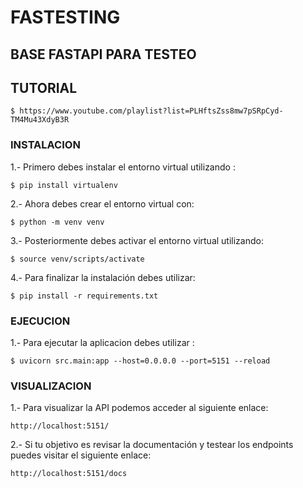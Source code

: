 # FASTESTING

## BASE FASTAPI PARA TESTEO

## TUTORIAL 
```
$ https://www.youtube.com/playlist?list=PLHftsZss8mw7pSRpCyd-TM4Mu43XdyB3R
```

### INSTALACION

1.- Primero debes instalar el entorno virtual utilizando :

```
$ pip install virtualenv
```

2.- Ahora debes crear el entorno virtual con:

```
$ python -m venv venv
```

3.- Posteriormente debes activar el entorno virtual utilizando:

```
$ source venv/scripts/activate
```

4.- Para finalizar la instalación debes utilizar:

```
$ pip install -r requirements.txt
```

### EJECUCION

1.- Para ejecutar la aplicacion debes utilizar :

```
$ uvicorn src.main:app --host=0.0.0.0 --port=5151 --reload
```

### VISUALIZACION

1.- Para visualizar la API podemos acceder al siguiente enlace:

```
http://localhost:5151/
```

2.- Si tu objetivo es revisar la documentación y testear los endpoints puedes visitar el siguiente enlace:

```
http://localhost:5151/docs
```